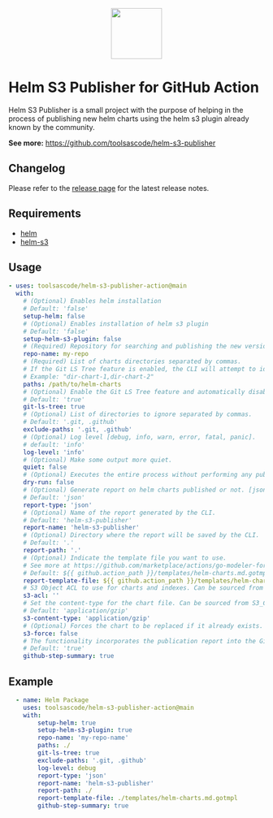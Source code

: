 <p align="center"><a href="https://github.com/toolsascode/protomagic"><image src="https://raw.githubusercontent.com/toolsascode/protomagic/main/assets/protomagic.png" style="width: 100px;"></a></p>

# Helm S3 Publisher for GitHub Action

Helm S3 Publisher is a small project with the purpose of helping in the process of publishing new helm charts using the helm s3 plugin already known by the community.

**See more:** <https://github.com/toolsascode/helm-s3-publisher>

## Changelog

Please refer to the [release page](https://github.com/toolsascode/helm-s3-publisher/releases) for the latest release notes.

## Requirements

- [helm](https://helm.sh)
- [helm-s3](https://github.com/hypnoglow/helm-s3)

## Usage

```yaml
- uses: toolsascode/helm-s3-publisher-action@main
  with:
    # (Optional) Enables helm installation
    # Default: 'false'
    setup-helm: false
    # (Optional) Enables installation of helm s3 plugin
    # Default: 'false'
    setup-helm-s3-plugin: false
    # (Required) Repository for searching and publishing the new version of the chart.
    repo-name: my-repo
    # (Required) List of charts directories separated by commas.
    # If the Git LS Tree feature is enabled, the CLI will attempt to identify all changed chart directories indicated in the PATHS parameter.
    # Example: "dir-chart-1,dir-chart-2"
    paths: /path/to/helm-charts
    # (Optional) Enable the Git LS Tree feature and automatically disables the CHART PATHS parameter if it was specified.
    # Default: 'true'
    git-ls-tree: true
    # (Optional) List of directories to ignore separated by commas.
    # Default: '.git, .github'
    exclude-paths: '.git, .github'
    # (Optional) Log level [debug, info, warn, error, fatal, panic].
    # default: 'info'
    log-level: 'info'
    # (Optional) Make some output more quiet.
    quiet: false
    # (Optional) Executes the entire process without performing any publishing operations.
    dry-run: false
    # (Optional) Generate report on helm charts published or not. [json, text and txt].
    # Default: 'json'
    report-type: 'json'
    # (Optional) Name of the report generated by the CLI.
    # Default: 'helm-s3-publisher'
    report-name: 'helm-s3-publisher'
    # (Optional) Directory where the report will be saved by the CLI.
    # Default: '.'
    report-path: '.'
    # (Optional) Indicate the template file you want to use. 
    # See more at https://github.com/marketplace/actions/go-modeler-for-file-templates
    # Default: ${{ github.action_path }}/templates/helm-charts.md.gotmpl
    report-template-file: ${{ github.action_path }}/templates/helm-charts.md.gotmpl
    # S3 Object ACL to use for charts and indexes. Can be sourced from S3_ACL environment variable.
    s3-acl: ''
    # Set the content-type for the chart file. Can be sourced from S3_CHART_CONTENT_TYPE environment variable.
    # Default: 'application/gzip'
    s3-content-type: 'application/gzip'
    # (Optional) Forces the chart to be replaced if it already exists. This may cause the repository to lose the existing version's chart; use with caution.
    s3-force: false
    # The functionality incorporates the publication report into the GitHub Actions Summary.
    # Default: 'true'
    github-step-summary: true
```

## Example

```yaml
  - name: Helm Package
    uses: toolsascode/helm-s3-publisher-action@main
    with:
        setup-helm: true
        setup-helm-s3-plugin: true
        repo-name: 'my-repo-name'
        paths: ./
        git-ls-tree: true
        exclude-paths: '.git, .github'
        log-level: debug
        report-type: 'json'
        report-name: 'helm-s3-publisher'
        report-path: ./
        report-template-file: ./templates/helm-charts.md.gotmpl
        github-step-summary: true
```
